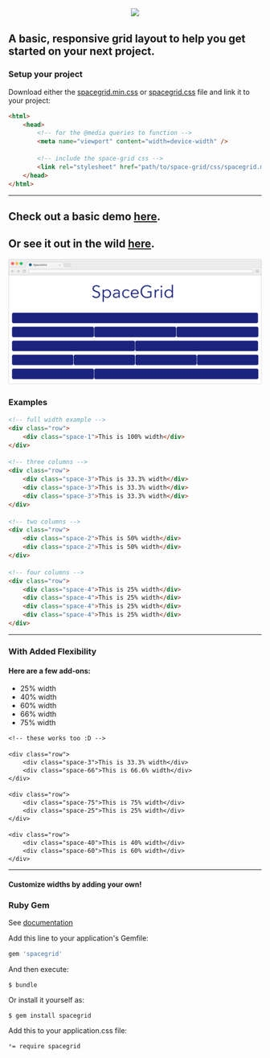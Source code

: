 <div align="center">
    <img style="width:100px;height:auto;" src="https://cdn.rawgit.com/JonathanSpeek/spacegrid/master/icon-spacegrid.svg"/>
</div>

A basic, responsive grid layout to help you get started on your next project.
---

### Setup your project

Download either the [spacegrid.min.css](https://raw.githubusercontent.com/JonathanSpeek/spacegrid/master/spacegrid.min.css) or [spacegrid.css](https://raw.githubusercontent.com/JonathanSpeek/spacegrid/master/spacegrid.css) file and link it to your project:

```html
<html>
	<head>
		<!-- for the @media queries to function -->
		<meta name="viewport" content="width=device-width" />

		<!-- include the space-grid css -->
		<link rel="stylesheet" href="path/to/space-grid/css/spacegrid.min.css">
	</head>
</html>
```
---
## Check out a basic demo [here](https://jonathanspeek.github.io/spacegrid/).
## Or see it out in the wild [here](http://jspeek.me).

![alt tag](https://github.com/JonathanSpeek/spacegrid/blob/master/spacegrid-layout.png?raw=true)

### Examples

```html
<!-- full width example -->
<div class="row">
	<div class="space-1">This is 100% width</div>
</div>

<!-- three columns -->
<div class="row">
    <div class="space-3">This is 33.3% width</div>
    <div class="space-3">This is 33.3% width</div>
    <div class="space-3">This is 33.3% width</div>
</div>

<!-- two columns -->
<div class="row">
    <div class="space-2">This is 50% width</div>
    <div class="space-2">This is 50% width</div>
</div>

<!-- four columns -->
<div class="row">
    <div class="space-4">This is 25% width</div>
    <div class="space-4">This is 25% width</div>
    <div class="space-4">This is 25% width</div>
    <div class="space-4">This is 25% width</div>
</div>
```
---
### With Added Flexibility

#### Here are a few add-ons:

* 25% width
* 40% width
* 60% width
* 66% width
* 75% width

```
<!-- these works too :D -->

<div class="row">
    <div class="space-3">This is 33.3% width</div>
    <div class="space-66">This is 66.6% width</div>
</div>

<div class="row">
    <div class="space-75">This is 75% width</div>
    <div class="space-25">This is 25% width</div>
</div>

<div class="row">
    <div class="space-40">This is 40% width</div>
    <div class="space-60">This is 60% width</div>
</div>
```
---
#### Customize widths by adding your own!

### Ruby Gem
See [documentation](https://rubygems.org/gems/spacegrid)

Add this line to your application's Gemfile:

```ruby
gem 'spacegrid'
```

And then execute:

    $ bundle

Or install it yourself as:

    $ gem install spacegrid

Add this to your application.css file:
```css
*= require spacegrid
```
